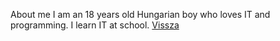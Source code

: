 About me
I am an 18 years old Hungarian boy who loves IT and programming.
I learn IT at school.
<a href="https://siposptr.github.io"> Vissza </a>

